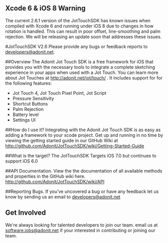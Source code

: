 ## Xcode 6 & iOS 8 Warning
The current 2.6.1 version of the JotTouchSDK has known issues when compiled with Xcode 6 and running under iOS 8 due to changes in how rotation is handled. This can result in poor offset, line-smoothing and palm rejection. We will be releasing an update soon that addresses these issues.

#JotTouchSDK V2.6
Please provide any bugs or feedback reports to developers@adonit.net.

##Overview
The Adonit Jot Touch SDK is a free framework for iOS that provides you with the necessary tools to integrate a complete sketching experience in your apps when used with a Jot Touch. You can learn more about Jot Touches at http://adonit.net/jot/touch/ . It includes support for for the following features:

- Jot Touch 4, Jot Touch Pixel Point, Jot Script
- Pressure Sensitivity
- Shortcut Buttons
- Palm Rejection
- Battery level
- Settings UI


##How do I use it?
Integrating with the Adonit Jot Touch SDK is as easy as adding a framework to your xcode project. Get up and running in no time by viewing the getting started guide in our GitHub Wiki at 
http://github.com/Adonit/JotTouchSDK/wiki/Getting-Started-Guide

##What is the target?
The JotTouchSDK Targets iOS 7.0 but continues to support iOS 6.0

##API Documentation.
View the the documentation of all available methods and properties in the GitHub wiki here. 
http://github.com/Adonit/JotTouchSDK/wiki/API

##Reporting Bugs.
If you’ve uncovered a bug or have any feedback let us know by sending us an email to developers@adonit.net

## Get Involved
We're always looking for talented developers to join our team. email us at software.jobs@adonit.net if your interested in contributing or joining our team. 
